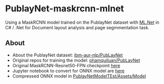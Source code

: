 # PublayNet-maskrcnn-mlnet
Using a MaskRCNN model trained on the PublayNet dataset with [ML.Net](https://github.com/dotnet/machinelearning) in C# / .Net for Document layout analysis and page segmmentation task.

## About
- About the PublayNet dataset: [ibm-aur-nlp/PubLayNet](https://github.com/ibm-aur-nlp/PubLayNet)
- Original repos for training the model: [phamquiluan/PubLayNet](https://github.com/phamquiluan/PubLayNet)
- Original MaskRCNN-Resnet50-FPN checkpoint [here](https://drive.google.com/file/d/1Jx2m_2I1d9PYzFRQ4gl82xQa-G7Vsnsl/view?usp=sharing)
- Jupyter notebook to convert for ONNX model are [here](https://github.com/BobLd/PublayNet-maskrcnn-mlnet/tree/master/PublayNetModelTEst/notebooks)
- Compressed ONNX model in [PublayNetModelTEst/Assets/Model](https://github.com/BobLd/PublayNet-maskrcnn-mlnet/tree/master/PublayNetModelTEst/Assets/Model)
